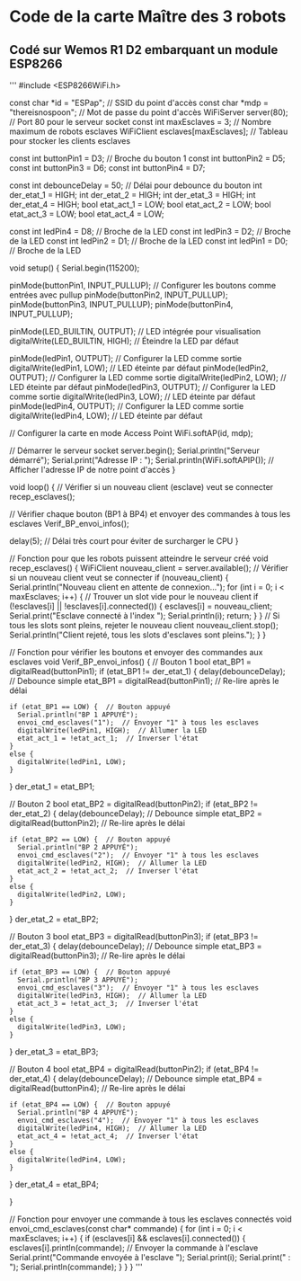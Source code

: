 # Code de la carte Maître des 3 robots
## Codé sur Wemos R1 D2 embarquant un module ESP8266

'''
#include <ESP8266WiFi.h>

const char *id = "ESPap";  // SSID du point d'accès
const char *mdp = "thereisnospoon";    // Mot de passe du point d'accès
WiFiServer server(80);  // Port 80 pour le serveur socket
const int maxEsclaves = 3;  // Nombre maximum de robots esclaves
WiFiClient esclaves[maxEsclaves];  // Tableau pour stocker les clients esclaves

const int buttonPin1 = D3;  // Broche du bouton 1
const int buttonPin2 = D5;
const int buttonPin3 = D6;
const int buttonPin4 = D7;

const int debounceDelay = 50;  // Délai pour debounce du bouton
int der_etat_1 = HIGH;
int der_etat_2 = HIGH;
int der_etat_3 = HIGH;
int der_etat_4 = HIGH;
bool etat_act_1 = LOW;
bool etat_act_2 = LOW;
bool etat_act_3 = LOW;
bool etat_act_4 = LOW;

const int ledPin4 = D8;  // Broche de la LED
const int ledPin3 = D2;  // Broche de la LED
const int ledPin2 = D1;  // Broche de la LED
const int ledPin1 = D0;  // Broche de la LED

void setup() {
  Serial.begin(115200);

  pinMode(buttonPin1, INPUT_PULLUP);  // Configurer les boutons comme entrées avec pullup
  pinMode(buttonPin2, INPUT_PULLUP);
  pinMode(buttonPin3, INPUT_PULLUP);
  pinMode(buttonPin4, INPUT_PULLUP);

  pinMode(LED_BUILTIN, OUTPUT);  // LED intégrée pour visualisation
  digitalWrite(LED_BUILTIN, HIGH);  // Éteindre la LED par défaut

  pinMode(ledPin1, OUTPUT);  // Configurer la LED comme sortie
  digitalWrite(ledPin1, LOW);  // LED éteinte par défaut
  pinMode(ledPin2, OUTPUT);  // Configurer la LED comme sortie
  digitalWrite(ledPin2, LOW);  // LED éteinte par défaut
  pinMode(ledPin3, OUTPUT);  // Configurer la LED comme sortie
  digitalWrite(ledPin3, LOW);  // LED éteinte par défaut
  pinMode(ledPin4, OUTPUT);  // Configurer la LED comme sortie
  digitalWrite(ledPin4, LOW);  // LED éteinte par défaut

  // Configurer la carte en mode Access Point
  WiFi.softAP(id, mdp);

  // Démarrer le serveur socket
  server.begin();
  Serial.println("Serveur démarré");
  Serial.print("Adresse IP : ");
  Serial.println(WiFi.softAPIP());  // Afficher l'adresse IP de notre point d'accès
}

void loop() {
  // Vérifier si un nouveau client (esclave) veut se connecter
  recep_esclaves();

  // Vérifier chaque bouton (BP1 à BP4) et envoyer des commandes à tous les esclaves
  Verif_BP_envoi_infos();
  
  delay(5);  // Délai très court pour éviter de surcharger le CPU
}

// Fonction pour que les robots puissent atteindre le serveur créé
void recep_esclaves() {
  WiFiClient nouveau_client = server.available();  // Vérifier si un nouveau client veut se connecter
  if (nouveau_client) {
    Serial.println("Nouveau client en attente de connexion...");
    for (int i = 0; i < maxEsclaves; i++) {
      // Trouver un slot vide pour le nouveau client
      if (!esclaves[i] || !esclaves[i].connected()) {
        esclaves[i] = nouveau_client;
        Serial.print("Esclave connecté à l'index ");
        Serial.println(i);
        return;
      }
    }
    // Si tous les slots sont pleins, rejeter le nouveau client
    nouveau_client.stop();
    Serial.println("Client rejeté, tous les slots d'esclaves sont pleins.");
  }
}

// Fonction pour vérifier les boutons et envoyer des commandes aux esclaves
void Verif_BP_envoi_infos() {
  // Bouton 1
  bool etat_BP1 = digitalRead(buttonPin1);
  if (etat_BP1 != der_etat_1) {
    delay(debounceDelay);  // Debounce simple
    etat_BP1 = digitalRead(buttonPin1);  // Re-lire après le délai

    if (etat_BP1 == LOW) {  // Bouton appuyé
      Serial.println("BP 1 APPUYÉ");
      envoi_cmd_esclaves("1");  // Envoyer "1" à tous les esclaves
      digitalWrite(ledPin1, HIGH);  // Allumer la LED
      etat_act_1 = !etat_act_1;  // Inverser l'état
    }
    else {
      digitalWrite(ledPin1, LOW);
    }
  }
  der_etat_1 = etat_BP1;

  // Bouton 2
  bool etat_BP2 = digitalRead(buttonPin2); 
  if (etat_BP2 != der_etat_2) {
    delay(debounceDelay);  // Debounce simple
    etat_BP2 = digitalRead(buttonPin2);  // Re-lire après le délai

    if (etat_BP2 == LOW) {  // Bouton appuyé
      Serial.println("BP 2 APPUYÉ");
      envoi_cmd_esclaves("2");  // Envoyer "1" à tous les esclaves
      digitalWrite(ledPin2, HIGH);  // Allumer la LED
      etat_act_2 = !etat_act_2;  // Inverser l'état
    }
    else {
      digitalWrite(ledPin2, LOW);
    }
  }
  der_etat_2 = etat_BP2;

  // Bouton 3
  bool etat_BP3 = digitalRead(buttonPin3);
  if (etat_BP3 != der_etat_3) {
    delay(debounceDelay);  // Debounce simple
    etat_BP3 = digitalRead(buttonPin3);  // Re-lire après le délai

    if (etat_BP3 == LOW) {  // Bouton appuyé
      Serial.println("BP 3 APPUYÉ");
      envoi_cmd_esclaves("3");  // Envoyer "1" à tous les esclaves
      digitalWrite(ledPin3, HIGH);  // Allumer la LED
      etat_act_3 = !etat_act_3;  // Inverser l'état
    }
    else {
      digitalWrite(ledPin3, LOW);
    }
  }
  der_etat_3 = etat_BP3;

  // Bouton 4
  bool etat_BP4 = digitalRead(buttonPin2);
  if (etat_BP4 != der_etat_4) {
    delay(debounceDelay);  // Debounce simple
    etat_BP4 = digitalRead(buttonPin4);  // Re-lire après le délai

    if (etat_BP4 == LOW) {  // Bouton appuyé
      Serial.println("BP 4 APPUYÉ");
      envoi_cmd_esclaves("4");  // Envoyer "1" à tous les esclaves
      digitalWrite(ledPin4, HIGH);  // Allumer la LED
      etat_act_4 = !etat_act_4;  // Inverser l'état
    }
    else {
      digitalWrite(ledPin4, LOW);
    }
  }
  der_etat_4 = etat_BP4;

}

// Fonction pour envoyer une commande à tous les esclaves connectés
void envoi_cmd_esclaves(const char* commande) {
  for (int i = 0; i < maxEsclaves; i++) {
    if (esclaves[i] && esclaves[i].connected()) {
      esclaves[i].println(commande);  // Envoyer la commande à l'esclave
      Serial.print("Commande envoyée à l'esclave ");
      Serial.print(i);
      Serial.print(" : ");
      Serial.println(commande);
    }
  }
}
'''
